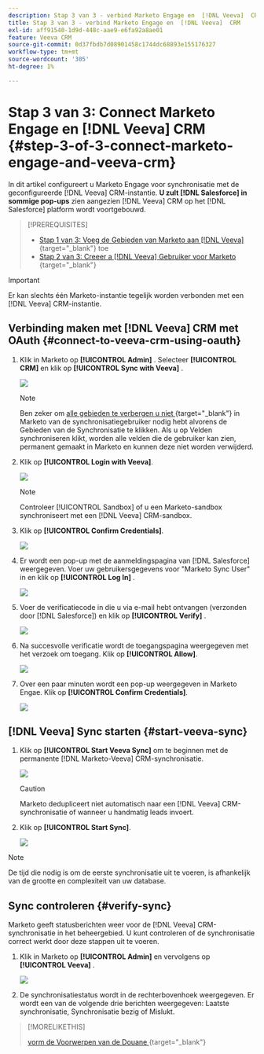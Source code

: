 ```yaml
---
description: Stap 3 van 3 - verbind Marketo Engage en  [!DNL Veeva]  CRM - de Documentatie van Marketo - van het Product
title: Stap 3 van 3 - verbind Marketo Engage en  [!DNL Veeva]  CRM
exl-id: aff91540-1d9d-448c-aae9-e6fa92a8ae01
feature: Veeva CRM
source-git-commit: 0d37fbdb7d08901458c1744dc68893e155176327
workflow-type: tm+mt
source-wordcount: '305'
ht-degree: 1%

---
```


# Stap 3 van 3: Connect Marketo Engage en [!DNL Veeva] CRM {#step-3-of-3-connect-marketo-engage-and-veeva-crm}

In dit artikel configureert u Marketo Engage voor synchronisatie met de geconfigureerde [!DNL Veeva] CRM-instantie. **U zult [!DNL Salesforce] in sommige pop-ups** zien aangezien [!DNL Veeva] CRM op het [!DNL Salesforce] platform wordt voortgebouwd.

>[!PREREQUISITES]
>
>* [ Stap 1 van 3: Voeg de Gebieden van Marketo aan  [!DNL Veeva]](/help/marketo/product-docs/crm-sync/veeva-crm-sync/setup/step-1-of-3-add-marketo-fields-to-veeva-crm.md){target="_blank"} toe
>* [ Stap 2 van 3: Creeer a [!DNL Veeva]  Gebruiker voor Marketo ](/help/marketo/product-docs/crm-sync/veeva-crm-sync/setup/step-2-of-3-create-a-veeva-crm-user-for-marketo-engage.md){target="_blank"}

>[!IMPORTANT]
>
>Er kan slechts één Marketo-instantie tegelijk worden verbonden met een [!DNL Veeva] CRM-instantie.

## Verbinding maken met [!DNL Veeva] CRM met OAuth {#connect-to-veeva-crm-using-oauth}

1. Klik in Marketo op **[!UICONTROL Admin]** . Selecteer **[!UICONTROL CRM]** en klik op **[!UICONTROL Sync with Veeva]** .

   ![](assets/step-3-of-3-connect-marketo-engage-1.png)

   >[!NOTE]
   >
   >Ben zeker om [ alle gebieden te verbergen u niet ](/help/marketo/product-docs/crm-sync/salesforce-sync/sfdc-sync-details/hide-a-salesforce-field-from-the-marketo-sync.md){target="_blank"} in Marketo van de synchronisatiegebruiker nodig hebt alvorens de Gebieden van de Synchronisatie te klikken. Als u op Velden synchroniseren klikt, worden alle velden die de gebruiker kan zien, permanent gemaakt in Marketo en kunnen deze niet worden verwijderd.

1. Klik op **[!UICONTROL Login with Veeva]**.

   ![](assets/step-3-of-3-connect-marketo-engage-2.png)

   >[!NOTE]
   >
   >Controleer [!UICONTROL Sandbox] of u een Marketo-sandbox synchroniseert met een [!DNL Veeva] CRM-sandbox.

1. Klik op **[!UICONTROL Confirm Credentials]**.

   ![](assets/step-3-of-3-connect-marketo-engage-3.png)

1. Er wordt een pop-up met de aanmeldingspagina van [!DNL Salesforce] weergegeven. Voer uw gebruikersgegevens voor &quot;Marketo Sync User&quot; in en klik op **[!UICONTROL Log In]** .

   ![](assets/step-3-of-3-connect-marketo-engage-4.png)

1. Voer de verificatiecode in die u via e-mail hebt ontvangen (verzonden door [!DNL Salesforce]) en klik op **[!UICONTROL Verify]** .

   ![](assets/step-3-of-3-connect-marketo-engage-5.png)

1. Na succesvolle verificatie wordt de toegangspagina weergegeven met het verzoek om toegang. Klik op **[!UICONTROL Allow]**.

   ![](assets/step-3-of-3-connect-marketo-engage-6.png)

1. Over een paar minuten wordt een pop-up weergegeven in Marketo Engae. Klik op **[!UICONTROL Confirm Credentials]**.

   ![](assets/step-3-of-3-connect-marketo-engage-7.png)

## [!DNL Veeva] Sync starten {#start-veeva-sync}

1. Klik op **[!UICONTROL Start Veeva Sync]** om te beginnen met de permanente [!DNL Marketo-Veeva] CRM-synchronisatie.

   ![](assets/step-3-of-3-connect-marketo-engage-8.png)

   >[!CAUTION]
   >
   >Marketo dedupliceert niet automatisch naar een [!DNL Veeva] CRM-synchronisatie of wanneer u handmatig leads invoert.

1. Klik op **[!UICONTROL Start Sync]**.

   ![](assets/step-3-of-3-connect-marketo-engage-9.png)

>[!NOTE]
>
>De tijd die nodig is om de eerste synchronisatie uit te voeren, is afhankelijk van de grootte en complexiteit van uw database.

## Sync controleren {#verify-sync}

Marketo geeft statusberichten weer voor de [!DNL Veeva] CRM-synchronisatie in het beheergebied. U kunt controleren of de synchronisatie correct werkt door deze stappen uit te voeren.

1. Klik in Marketo op **[!UICONTROL Admin]** en vervolgens op **[!UICONTROL Veeva]** .

   ![](assets/step-3-of-3-connect-marketo-engage-10.png)

1. De synchronisatiestatus wordt in de rechterbovenhoek weergegeven. Er wordt een van de volgende drie berichten weergegeven: Laatste synchronisatie, Synchronisatie bezig of Mislukt.

>[!MORELIKETHIS]
>
>[ vorm de Voorwerpen van de Douane ](/help/marketo/product-docs/crm-sync/veeva-crm-sync/sync-details/custom-object-sync.md){target="_blank"}
